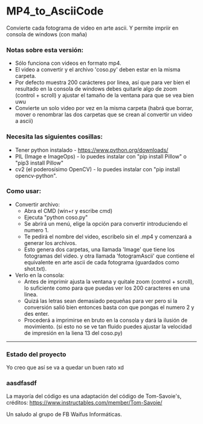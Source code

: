 # MP4_to_AsciiCode

Convierte cada fotograma de video en arte ascii. 
Y permite impriir en consola de windows (con maña)

### Notas sobre esta versión:

  + Sólo funciona con videos en formato mp4.
  + El video a convertir y el archivo 'coso.py' deben estar en la misma carpeta.
  + Por defecto muestra 200 carácteres por linea, así que para ver bien el resultado en la consola de windows debes quitarle algo de zoom (control + scroll) y ajustar el tamaño de la ventana para que se vea bien uwu
  + Convierte un solo video por vez en la misma carpeta (habrá que borrar, mover o renombrar las dos carpetas que se crean al convertir un video a ascii)


### Necesita las siguientes cosillas:

  + Tener python instalado - https://www.python.org/downloads/
  + PIL (Image e ImageOps) - lo puedes instalar con "pip install Pillow" o "pip3 install Pillow"
  + cv2 (el poderosísimo OpenCV) - lo puedes instalar con "pip install opencv-python".


### Como usar:
- Convertir archivo:
  + Abra el CMD (win+r y escribe cmd)
  + Ejecuta "python coso.py"
  + Se abrirá un menú, elige la opción para convertir introduciendo el numero 1.
  + Te pedirá el nombre del video, escribelo sin el .mp4 y comenzará a generar los archivos.
  + Esto genera dos carpetas, una llamada 'Image' que tiene los fotogramas del video. y otra llamada 'fotogramAscii' que contiene el equivalente en arte ascii de cada fotograma (guardados como shot.txt).
- Verlo en la consola:
  + Antes de imprimir ajusta la ventana y quitale zoom (control + scroll), lo suficiente como para que puedas ver los 200 caracteres en una linea.
  + Quizá las letras sean demasiado pequeñas para ver pero si la conversión salió bien entonces basta con que pongas el numero 2 y des enter. 
  + Procederá a imprimirse en bruto en la consola y dará la ilusión de movimiento. (si esto no se ve tan fluido puedes ajustar la velocidad de impresión en la liena 13 del coso.py)
 

---
### Estado del proyecto

Yo creo que así se va a quedar un buen rato xd

### aasdfasdf

La mayoría del código es una adaptación del código de Tom-Savoie's, créditos:
https://www.instructables.com/member/Tom-Savoie/

Un saludo al grupo de FB Waifus Informáticas. 
